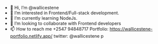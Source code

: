 - 👋 Hi, I’m @wallicestene
- 👀 I’m interested in Frontend/Full-stack development.
- 🌱 I’m currently learning NodeJs.
- 💞️ I’m looking to collaborate with Frontend developers
- 📫 How to reach me +2547 94848717 Portfolio: https://wallicestene-portfolio.netlify.app/
twitter: @wallicestene p

<!---
wallicestene/wallicestene is a ✨ special ✨ repository because its `README.md` (this file) appears on your GitHub profile.
You can click the Preview link to take a look at your changes.
--->
